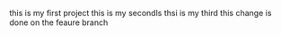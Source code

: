 this is my first project
this is my secondls
thsi is my third
this change is done on the feaure branch
